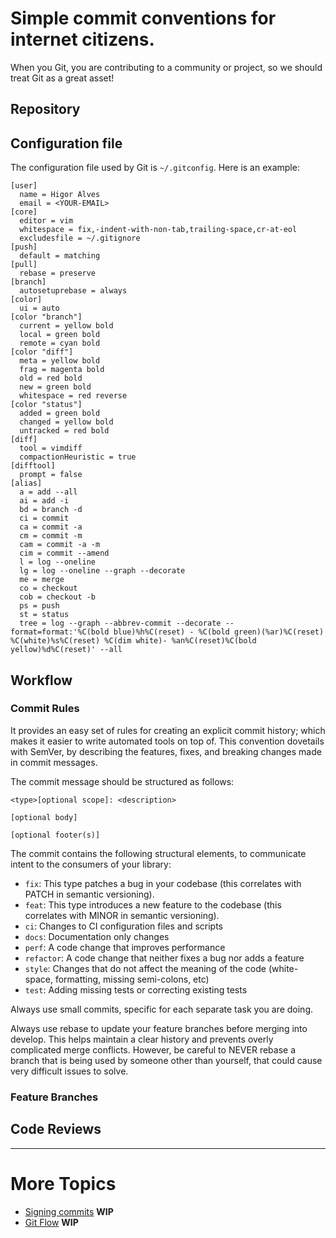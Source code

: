 # Simple commit conventions for internet citizens.

When you Git, you are contributing to a community or project, so we should treat Git as a great asset!

## Repository

## Configuration file

The configuration file used by Git is `~/.gitconfig`. Here is an example:

```
[user]
  name = Higor Alves
  email = <YOUR-EMAIL>
[core]
  editor = vim
  whitespace = fix,-indent-with-non-tab,trailing-space,cr-at-eol
  excludesfile = ~/.gitignore
[push]
  default = matching
[pull]
  rebase = preserve
[branch]
  autosetuprebase = always
[color]
  ui = auto
[color "branch"]
  current = yellow bold
  local = green bold
  remote = cyan bold
[color "diff"]
  meta = yellow bold
  frag = magenta bold
  old = red bold
  new = green bold
  whitespace = red reverse
[color "status"]
  added = green bold
  changed = yellow bold
  untracked = red bold
[diff]
  tool = vimdiff
  compactionHeuristic = true
[difftool]
  prompt = false
[alias]
  a = add --all
  ai = add -i
  bd = branch -d
  ci = commit
  ca = commit -a
  cm = commit -m
  cam = commit -a -m
  cim = commit --amend
  l = log --oneline
  lg = log --oneline --graph --decorate
  me = merge
  co = checkout
  cob = checkout -b
  ps = push
  st = status
  tree = log --graph --abbrev-commit --decorate --format=format:'%C(bold blue)%h%C(reset) - %C(bold green)(%ar)%C(reset) %C(white)%s%C(reset) %C(dim white)- %an%C(reset)%C(bold yellow)%d%C(reset)' --all
```

## Workflow

### Commit Rules
It provides an easy set of rules for creating an explicit commit history; which makes it easier to write automated tools on top of. This convention dovetails with SemVer, by describing the features, fixes, and breaking changes made in commit messages.

The commit message should be structured as follows:

```
<type>[optional scope]: <description>

[optional body]

[optional footer(s)]
```

The commit contains the following structural elements, to communicate intent to the consumers of your library:


- `fix`: This type patches a bug in your codebase (this correlates with PATCH in semantic versioning).
- `feat`: This type introduces a new feature to the codebase (this correlates with MINOR in semantic versioning).
- `ci`: Changes to CI configuration files and scripts
- `docs`: Documentation only changes
- `perf`: A code change that improves performance
- `refactor`: A code change that neither fixes a bug nor adds a feature
- `style`: Changes that do not affect the meaning of the code (white-space, formatting, missing semi-colons, etc)
- `test`: Adding missing tests or correcting existing tests

Always use small commits, specific for each separate task you are doing.

Always use rebase to update your feature branches before merging into develop. This helps maintain a clear history and prevents overly complicated merge conflicts. However, be careful to NEVER rebase a branch that is being used by someone other than yourself, that could cause very difficult issues to solve.

### Feature Branches

## Code Reviews

---

# More Topics

- [Signing commits]() **WIP**
- [Git Flow]() **WIP**
